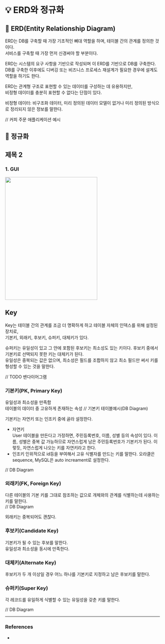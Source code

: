 # 💡 ERD와 정규화

## 📍 ERD(Entity Relationship Diagram)
ERD는 DB를 구축할 때 가장 기초적인 뼈대 역할을 하며, 테이블 간의 관계를 정의한 것이다.   
서비스를 구축할 때 가장 먼저 신경써야 할 부분이다.

ERD는 시스템의 요구 사항을 기반으로 작성되며 이 ERD를 기반으로 DB를 구축한다. 
DB를 구축한 이후에도 디버깅 또는 비즈니스 프로세스 재설계가 필요한 경우에 설계도 역할을 하기도 한다.

ERD는 관계형 구조로 표현할 수 있는 데이터를 구성하는 데 유용하지만,        
비정형 데이터를 충분히 표현할 수 없다는 단점이 있다.

비정형 데이터: 비구조화 데이터, 미리 정의된 데이터 모델이 없거나 미리 정의된 방식으로 정리되지 않은 정보를 말한다.

// 커피 주문 애플리케이션 예시


## 📍 정규화




## 제목 2

### 1. GUI


<img src="images/os_image1.png" width="300" height="400">








## Key
Key는 테이블 간의 관계를 조금 더 명확하게 하고 테이블 자체의 인덱스를 위해 설정된 장치로,           
기본키, 외래키, 후보키, 슈퍼키, 대체키가 있다.

슈퍼키는 유일성이 있고 그 안에 포함된 후보키는 최소성도 있는 키이다.
후보키 중에서 기본키로 선택되지 못한 키는 대체키가 된다.        
유일성은 중복되는 값은 없으며, 최소성은 필드를 조합하지 않고 최소 필드만 써서 키를 형성할 수 있는 것을 말한다.

// TODO 밴다이어그램

### 기본키(PK, Primary Key)
유일성과 최소성을 만족함       
테이블의 데이터 중 고유하게 존재하는 속성
// 기본키 테이블예시(DB Diagram)

기본키는 자연키 또는 인조키 중에 골라 설정한다.     
- 자연키       
User 테이블을 만든다고 가정하면, 주민등록번호, 이름, 성별 등의 속성이 있다.
이름, 성별은 중복 값 가능하므로 자연스럽게 남은 주민등록번호가 기본키가 된다.
이렇듯, 자연스럽게 나오는 키를 자연키라고 한다.
- 인조키
인위적으로 id등을 부여해서 고유 식별자를 만드는 키를 말한다.
오라클은 sequence, MySQL은 auto increament로 설정한다.

// DB Diagram

### 외래키(FK, Foreign Key)
다른 테이블의 기본 키를 그대로 참조하는 값으로 개체와의 관계를 식별하는데 사용하는 키를 말한다.      
// DB Diagram

외래키는 중복되어도 괜찮다.

### 후보키(Candidate Key)
기본키가 될 수 있는 후보를 말한다.        
유일성과 최소성을 동시에 만족한다.     

### 대체키(Alternate Key)
후보키가 두 개 이상일 경우 어느 하나를 기본키로 지정하고 남은 후보키를 말한다.

### 슈퍼키(Super Key)
각 레코드를 유일하게 식별할 수 있는 유일성을 갖춘 키를 말한다.

// DB Diagram





-------------------------------------------------


### References
- 